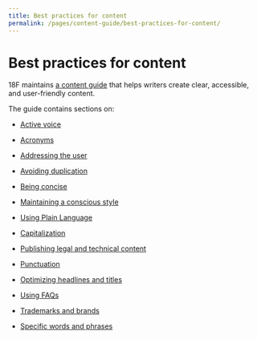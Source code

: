```yaml
---
title: Best practices for content
permalink: /pages/content-guide/best-practices-for-content/
---
```


# Best practices for content

18F maintains [a content guide](https://pages.18f.gov/content-guide/) that helps writers create clear, accessible, and user-friendly content.

The guide contains sections on:

* [Active voice](https://pages.18f.gov/content-guide/active-voice/)

* [Acronyms](https://pages.18f.gov/content-guide/acronyms/)

* [Addressing the user](https://pages.18f.gov/content-guide/address-the-user/)

* [Avoiding duplication](https://pages.18f.gov/content-guide/avoid-duplication/)

* [Being concise](https://pages.18f.gov/content-guide/be-concise/)

* [Maintaining a conscious style](https://pages.18f.gov/content-guide/conscious-style/)

* [Using Plain Language](https://pages.18f.gov/content-guide/plain-language/)

* [Capitalization](https://pages.18f.gov/content-guide/capitalization/)

* [Publishing legal and technical content](https://pages.18f.gov/content-guide/legal-and-technical-content/)

* [Punctuation](https://pages.18f.gov/content-guide/punctuation/)

* [Optimizing headlines and titles](https://pages.18f.gov/content-guide/optimize-headings-and-titles/)

* [Using FAQs](https://content-guide.18f.gov/structure-the-content/#dont-use-faqs)

* [Trademarks and brands](https://pages.18f.gov/content-guide/trademarks-and-brands/)

* [Specific words and phrases](https://pages.18f.gov/content-guide/specific-words-and-phrases/)
